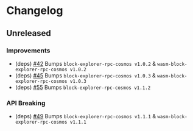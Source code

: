 <!--
Guiding Principles:

Changelogs are for humans, not machines.
There should be an entry for every single version.
The same types of changes should be grouped.
Versions and sections should be linkable.
The latest version comes first.
The release date of each version is displayed.
Mention whether you follow Semantic Versioning.

Usage:

Change log entries are to be added to the Unreleased section under the
appropriate stanza (see below). Each entry should ideally include a tag and
the GitHub issue reference in the following format:

* (<tag>) \#<issue-number> message

Tag must include `sql` if having any changes relate to schema

The issue numbers will later be link-ified during the release process,
so you do not have to worry about including a link manually, but you can if you wish.

Types of changes (Stanzas):

"Features" for new features.
"Improvements" for changes in existing functionality.
"Deprecated" for soon-to-be removed features.
"Bug Fixes" for any bug fixes.
"Client Breaking" for breaking CLI commands and REST routes used by end-users.
"API Breaking" for breaking exported APIs used by developers building on SDK.
"State Machine Breaking" for any changes that result in a different AppState
given same genesisState and txList.

If any PR belong to multiple types of change, reference it into all types with only ticket id, no need description (convention)

Ref: https://keepachangelog.com/en/1.0.0/
-->

<!--
Templates for Unreleased:

## Unreleased

### Features

### Improvements

### Bug Fixes

### Client Breaking

### API Breaking

### State Machine Breaking

-->

# Changelog

## Unreleased

### Improvements

- (deps) [#42](https://github.com/dymensionxyz/rollapp-wasm/issues/42) Bumps `block-explorer-rpc-cosmos v1.0.2` & `wasm-block-explorer-rpc-cosmos v1.0.2`
- (deps) [#45](https://github.com/dymensionxyz/rollapp-wasm/issues/45) Bumps `block-explorer-rpc-cosmos v1.0.3` & `wasm-block-explorer-rpc-cosmos v1.0.3`
- (deps) [#55](https://github.com/dymensionxyz/rollapp-wasm/issues/55) Bumps `block-explorer-rpc-cosmos v1.1.2`

### API Breaking

- (deps) [#49](https://github.com/dymensionxyz/rollapp-wasm/issues/49) Bumps `block-explorer-rpc-cosmos v1.1.1` & `wasm-block-explorer-rpc-cosmos v1.1.1`
